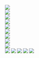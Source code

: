 ![](https://github.com/yaim0425/zzzYAIM0425-0200-armors-with-immunity/raw/main/Doc/Krastorio2/Screenshot%20(1).png)  
![](https://github.com/yaim0425/zzzYAIM0425-0200-armors-with-immunity/raw/main/Doc/Krastorio2/Screenshot%20(2).png)  
![](https://github.com/yaim0425/zzzYAIM0425-0200-armors-with-immunity/raw/main/Doc/Krastorio2/Screenshot%20(3).png)  
![](https://github.com/yaim0425/zzzYAIM0425-0200-armors-with-immunity/raw/main/Doc/Krastorio2/Screenshot%20(4).png)  
![](https://github.com/yaim0425/zzzYAIM0425-0200-armors-with-immunity/raw/main/Doc/Krastorio2/Screenshot%20(5).png)  
![](https://github.com/yaim0425/zzzYAIM0425-0200-armors-with-immunity/raw/main/Doc/Krastorio2/Screenshot%20(6).png)  
![](https://github.com/yaim0425/zzzYAIM0425-0200-armors-with-immunity/raw/main/Doc/Krastorio2/Screenshot%20(7).png)  
![](https://github.com/yaim0425/zzzYAIM0425-0200-armors-with-immunity/raw/main/Doc/Krastorio2/Screenshot%20(8).png)  
![](https://github.com/yaim0425/zzzYAIM0425-0200-armors-with-immunity/raw/main/Doc/Krastorio2/Screenshot%20(9).png)  
![](https://github.com/yaim0425/zzzYAIM0425-0200-armors-with-immunity/raw/main/Doc/Krastorio2/Screenshot%20(10).png)
![](https://github.com/yaim0425/zzzYAIM0425-0200-armors-with-immunity/raw/main/Doc/Krastorio2/Screenshot%20(11).png)
![](https://github.com/yaim0425/zzzYAIM0425-0200-armors-with-immunity/raw/main/Doc/Krastorio2/Screenshot%20(12).png)
![](https://github.com/yaim0425/zzzYAIM0425-0200-armors-with-immunity/raw/main/Doc/Krastorio2/Screenshot%20(13).png)
![](https://github.com/yaim0425/zzzYAIM0425-0200-armors-with-immunity/raw/main/Doc/Krastorio2/Screenshot%20(14).png)
